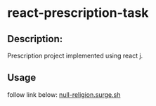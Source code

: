 # react-prescription-task

## Description:
Prescription project implemented using react j.

## Usage
follow link below:
[null-religion.surge.sh](null-religion.surge.sh)
